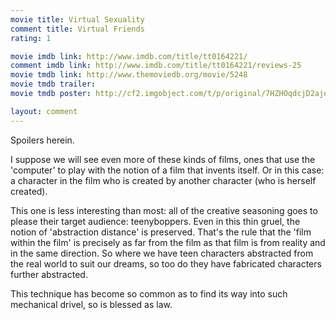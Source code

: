 ```yaml
---
movie title: Virtual Sexuality
comment title: Virtual Friends
rating: 1

movie imdb link: http://www.imdb.com/title/tt0164221/
comment imdb link: http://www.imdb.com/title/tt0164221/reviews-25
movie tmdb link: http://www.themoviedb.org/movie/5248
movie tmdb trailer: 
movie tmdb poster: http://cf2.imgobject.com/t/p/original/7HZHOqdcjD2ajogw6Um2Y0EXL2c.jpg

layout: comment
---
```


Spoilers herein.

I suppose we will see even more of these kinds of films, ones that use the 'computer' to play with the notion of a film that invents itself. Or in this case: a character in the film who is created by another character (who is herself created). 

This one is less interesting than most: all of the creative seasoning goes to please their target audience: teenyboppers. Even in this thin gruel, the notion of 'abstraction distance' is preserved. That's the rule that the 'film within the film' is precisely as far from the film as that film is from reality and in the same direction. So where we have teen characters abstracted from the real world to suit our dreams, so too do they have fabricated characters further abstracted.

This technique has become so common as to find its way into such mechanical drivel, so is blessed as law.